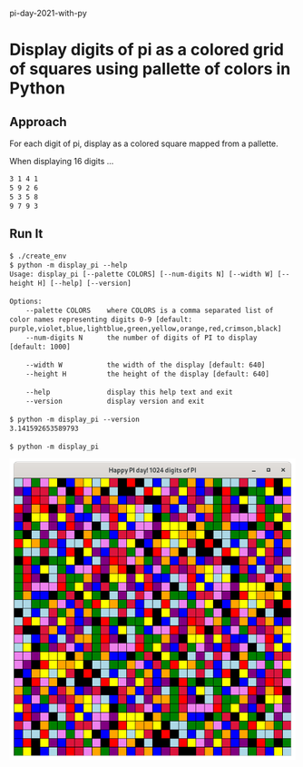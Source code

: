 pi-day-2021-with-py

# Display digits of pi as a colored grid of squares using pallette of colors in Python


## Approach
For each digit of pi, display as a colored square mapped from a pallette.

When displaying 16 digits ...

```
3 1 4 1
5 9 2 6
5 3 5 8
9 7 9 3
```

## Run It
```
$ ./create_env
$ python -m display_pi --help
Usage: display_pi [--palette COLORS] [--num-digits N] [--width W] [--height H] [--help] [--version]

Options:
    --palette COLORS    where COLORS is a comma separated list of color names representing digits 0-9 [default: purple,violet,blue,lightblue,green,yellow,orange,red,crimson,black]
    --num-digits N      the number of digits of PI to display [default: 1000]

    --width W           the width of the display [default: 640]
    --height H          the height of the display [default: 640]

    --help              display this help text and exit
    --version           display version and exit

$ python -m display_pi --version
3.141592653589793

$ python -m display_pi

```

![display_pi](display_pi.png)